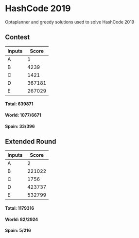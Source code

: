 # HashCode 2019
Optaplanner and greedy solutions used to solve HashCode 2019
## Contest

Inputs  | Score
------- | -------
A       | 1
B       | 4239
C       | 1421
D       | 367181
E       | 267029


#### Total: 639871

#### World: 1077/6671
#### Spain: 33/396


## Extended Round

Inputs  | Score
------- | -------
A       | 2
B       | 221022
C       | 1756
D       | 423737
E       | 532799

#### Total: 1179316

#### World: 82/2924
#### Spain: 5/216
